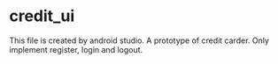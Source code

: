 # credit_ui


This file is created by android studio. A prototype of credit carder. Only implement register, login and logout.




